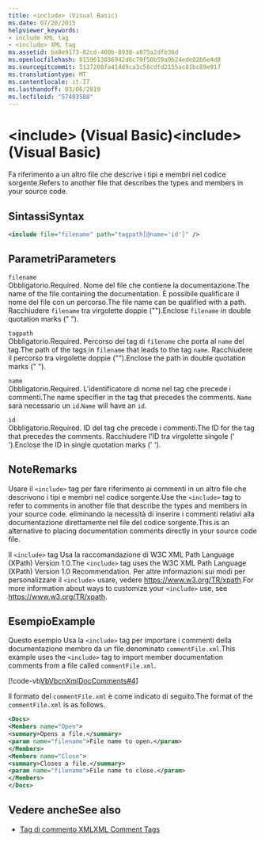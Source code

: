 ```yaml
---
title: <include> (Visual Basic)
ms.date: 07/20/2015
helpviewer_keywords:
- include XML tag
- <include> XML tag
ms.assetid: ba8e9173-82cd-460b-8938-a075a2dfb36d
ms.openlocfilehash: 8159613036942d6c79f50b59a9b24ede02b6e4d8
ms.sourcegitcommit: 5137208fa414d9ca3c58cdfd2155ac81bc89e917
ms.translationtype: MT
ms.contentlocale: it-IT
ms.lasthandoff: 03/06/2019
ms.locfileid: "57483588"
---
```

# <a name="include-visual-basic"></a><span data-ttu-id="be5c5-102">\<include> (Visual Basic)</span><span class="sxs-lookup"><span data-stu-id="be5c5-102">\<include> (Visual Basic)</span></span>
<span data-ttu-id="be5c5-103">Fa riferimento a un altro file che descrive i tipi e membri nel codice sorgente.</span><span class="sxs-lookup"><span data-stu-id="be5c5-103">Refers to another file that describes the types and members in your source code.</span></span>  
  
## <a name="syntax"></a><span data-ttu-id="be5c5-104">Sintassi</span><span class="sxs-lookup"><span data-stu-id="be5c5-104">Syntax</span></span>  
  
```xml  
<include file="filename" path="tagpath[@name='id']" />  
```  
  
## <a name="parameters"></a><span data-ttu-id="be5c5-105">Parametri</span><span class="sxs-lookup"><span data-stu-id="be5c5-105">Parameters</span></span>  
 `filename`  
 <span data-ttu-id="be5c5-106">Obbligatorio.</span><span class="sxs-lookup"><span data-stu-id="be5c5-106">Required.</span></span> <span data-ttu-id="be5c5-107">Nome del file che contiene la documentazione.</span><span class="sxs-lookup"><span data-stu-id="be5c5-107">The name of the file containing the documentation.</span></span> <span data-ttu-id="be5c5-108">È possibile qualificare il nome del file con un percorso.</span><span class="sxs-lookup"><span data-stu-id="be5c5-108">The file name can be qualified with a path.</span></span> <span data-ttu-id="be5c5-109">Racchiudere `filename` tra virgolette doppie ("").</span><span class="sxs-lookup"><span data-stu-id="be5c5-109">Enclose `filename` in double quotation marks (" ").</span></span>  
  
 `tagpath`  
 <span data-ttu-id="be5c5-110">Obbligatorio.</span><span class="sxs-lookup"><span data-stu-id="be5c5-110">Required.</span></span> <span data-ttu-id="be5c5-111">Percorso dei tag di `filename` che porta al `name` del tag.</span><span class="sxs-lookup"><span data-stu-id="be5c5-111">The path of the tags in `filename` that leads to the tag `name`.</span></span> <span data-ttu-id="be5c5-112">Racchiudere il percorso tra virgolette doppie ("").</span><span class="sxs-lookup"><span data-stu-id="be5c5-112">Enclose the path in double quotation marks (" ").</span></span>  
  
 `name`  
 <span data-ttu-id="be5c5-113">Obbligatorio.</span><span class="sxs-lookup"><span data-stu-id="be5c5-113">Required.</span></span> <span data-ttu-id="be5c5-114">L'identificatore di nome nel tag che precede i commenti.</span><span class="sxs-lookup"><span data-stu-id="be5c5-114">The name specifier in the tag that precedes the comments.</span></span> <span data-ttu-id="be5c5-115">`Name` sarà necessario un `id`.</span><span class="sxs-lookup"><span data-stu-id="be5c5-115">`Name` will have an `id`.</span></span>  
  
 `id`  
 <span data-ttu-id="be5c5-116">Obbligatorio.</span><span class="sxs-lookup"><span data-stu-id="be5c5-116">Required.</span></span> <span data-ttu-id="be5c5-117">ID del tag che precede i commenti.</span><span class="sxs-lookup"><span data-stu-id="be5c5-117">The ID for the tag that precedes the comments.</span></span> <span data-ttu-id="be5c5-118">Racchiudere l'ID tra virgolette singole (' ').</span><span class="sxs-lookup"><span data-stu-id="be5c5-118">Enclose the ID in single quotation marks (' ').</span></span>  
  
## <a name="remarks"></a><span data-ttu-id="be5c5-119">Note</span><span class="sxs-lookup"><span data-stu-id="be5c5-119">Remarks</span></span>  
 <span data-ttu-id="be5c5-120">Usare il `<include>` tag per fare riferimento ai commenti in un altro file che descrivono i tipi e membri nel codice sorgente.</span><span class="sxs-lookup"><span data-stu-id="be5c5-120">Use the `<include>` tag to refer to comments in another file that describe the types and members in your source code.</span></span> <span data-ttu-id="be5c5-121">eliminando la necessità di inserire i commenti relativi alla documentazione direttamente nel file del codice sorgente.</span><span class="sxs-lookup"><span data-stu-id="be5c5-121">This is an alternative to placing documentation comments directly in your source code file.</span></span>  
  
 <span data-ttu-id="be5c5-122">Il `<include>` tag Usa la raccomandazione di W3C XML Path Language (XPath) Version 1.0.</span><span class="sxs-lookup"><span data-stu-id="be5c5-122">The `<include>` tag uses the W3C XML Path Language (XPath) Version 1.0 Recommendation.</span></span> <span data-ttu-id="be5c5-123">Per altre informazioni sui modi per personalizzare il `<include>` usare, vedere <https://www.w3.org/TR/xpath>.</span><span class="sxs-lookup"><span data-stu-id="be5c5-123">For more information about ways to customize your `<include>` use, see <https://www.w3.org/TR/xpath>.</span></span>  
  
## <a name="example"></a><span data-ttu-id="be5c5-124">Esempio</span><span class="sxs-lookup"><span data-stu-id="be5c5-124">Example</span></span>  
 <span data-ttu-id="be5c5-125">Questo esempio Usa la `<include>` tag per importare i commenti della documentazione membro da un file denominato `commentFile.xml`.</span><span class="sxs-lookup"><span data-stu-id="be5c5-125">This example uses the `<include>` tag to import member documentation comments from a file called `commentFile.xml`.</span></span>  
  
 [!code-vb[VbVbcnXmlDocComments#4](~/samples/snippets/visualbasic/VS_Snippets_VBCSharp/VbVbcnXmlDocComments/VB/Class1.vb#4)]  
  
 <span data-ttu-id="be5c5-126">Il formato del `commentFile.xml` è come indicato di seguito.</span><span class="sxs-lookup"><span data-stu-id="be5c5-126">The format of the `commentFile.xml` is as follows.</span></span>  
  
```xml  
<Docs>  
<Members name="Open">  
<summary>Opens a file.</summary>  
<param name="filename">File name to open.</param>  
</Members>  
<Members name="Close">  
<summary>Closes a file.</summary>  
<param name="filename">File name to close.</param>  
</Members>  
</Docs>  
```  
  
## <a name="see-also"></a><span data-ttu-id="be5c5-127">Vedere anche</span><span class="sxs-lookup"><span data-stu-id="be5c5-127">See also</span></span>
- [<span data-ttu-id="be5c5-128">Tag di commento XML</span><span class="sxs-lookup"><span data-stu-id="be5c5-128">XML Comment Tags</span></span>](../../../visual-basic/language-reference/xmldoc/index.md)
